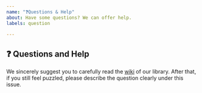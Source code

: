```yaml
---
name: "❓Questions & Help"
about: Have some questions? We can offer help.
labels: question

---
```


## ❓ Questions and Help

We sincerely suggest you to carefully read the [wiki](https://github.com/Charmve/quant.ai/wiki) of our library. After that, if you still feel puzzled, please describe the question clearly under this issue.